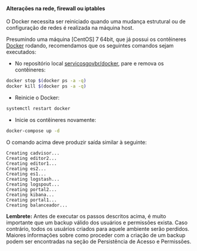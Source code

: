 #### Alterações na rede, firewall ou iptables

O Docker necessita ser reiniciado quando uma mudança estrutural ou de configuração de redes é realizada na máquina host.

Presumindo uma máquina [CentOS] 7 64bit, que já possui os contêineres [Docker] rodando, recomendamos que os seguintes comandos sejam executados:

- No repositório local [servicosgovbr/docker](https://github.com/servicosgovbr/docker), pare e remova os contêineres:

```bash
docker stop $(docker ps -a -q)
docker kill $(docker ps -a -q)
```

- Reinicie o Docker:

```bash
systemctl restart docker
```

- Inicie os contêineres novamente:

```bash
docker-compose up -d
```

O comando acima deve produzir saída similar à seguinte:

```
Creating cadvisor...
Creating editor2...
Creating editor1...
Creating es2...
Creating es1...
Creating logstash...
Creating logspout...
Creating portal2...
Creating kibana...
Creating portal1...
Creating balanceador...
```
**Lembrete:** Antes de executar os passos descritos acima, é muito importante que um backup válido dos usuários e permissões exista. Caso contrário, todos os usuários criados para aquele ambiente serão perdidos. Maiores informações sobre como proceder com a criação de um backup podem ser encontradas na seção de Persistência de Acesso e Permissões.

[Docker]:http://www.docker.com